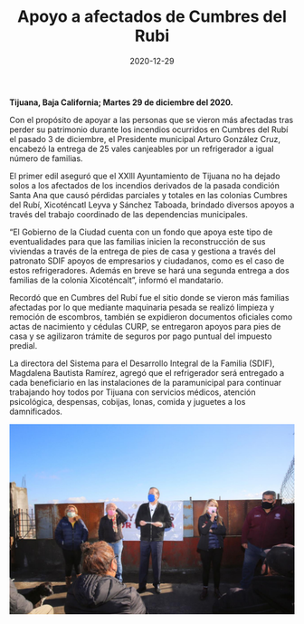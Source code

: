 ﻿---
layout: blog
title:  "Apoyo a afectados de Cumbres del Rubi"
date:   2020-12-29
categories: tijuana
permalink: /:categories/:title:output_ext
image: /img/cnr/2020-12-29-apoyo-a-afectados-de-cumbres-del-rubi.jpeg
alt: "Apoyo a afectados de Cumbres del Rubi"
autor: 
---


**Tijuana, Baja California; Martes 29 de diciembre del 2020.**


Con el propósito de apoyar a las personas que se vieron más afectadas tras perder su patrimonio durante los incendios ocurridos en Cumbres del Rubí el pasado 3 de diciembre, el Presidente municipal Arturo González Cruz, encabezó la entrega de 25 vales canjeables por un refrigerador a igual número de familias.


El primer edil aseguró que el XXlll Ayuntamiento de Tijuana no ha dejado solos a los afectados de los incendios derivados de la pasada condición Santa Ana que causó pérdidas parciales y totales en las colonias Cumbres del Rubí, Xicoténcatl Leyva y Sánchez Taboada, brindado diversos apoyos a través del trabajo coordinado de las dependencias municipales.


 “El Gobierno de la Ciudad cuenta con un fondo que apoya este tipo de eventualidades para que las familias inicien la reconstrucción de sus viviendas a través de la entrega de pies de casa y gestiona a través del patronato SDIF apoyos de empresarios y ciudadanos, como es el caso de estos refrigeradores. Además en breve se hará una segunda entrega a dos familias de la colonia Xicoténcalt”, informó el mandatario. 


Recordó que en Cumbres del Rubí fue el sitio donde se vieron más familias afectadas por lo que mediante maquinaria pesada se realizó limpieza y remoción de escombros, también se expidieron documentos oficiales como actas de nacimiento y cédulas CURP, se entregaron apoyos para pies de casa y se agilizaron trámite de seguros por pago puntual del impuesto predial.


La directora del Sistema para el Desarrollo Integral de la Familia (SDIF), Magdalena Bautista Ramírez, agregó que el refrigerador será entregado a cada beneficiario en las instalaciones de la paramunicipal para continuar trabajando hoy todos por Tijuana con servicios médicos, atención psicológica, despensas, cobijas, lonas, comida y juguetes a los damnificados.

<div id="carouselExampleSlidesOnly" class="carousel slide" data-ride="carousel">
  <div class="carousel-inner">
    <div class="carousel-item active">
       <img class="d-block w-100" src="/img/cnr/2020-12-29-apoyo-a-afectados-de-cumbres-del-rubi.jpeg" loading="lazy"  alt="Apoyo a afectados de Cumbres del Rubi">
    </div>
  </div>
</div>